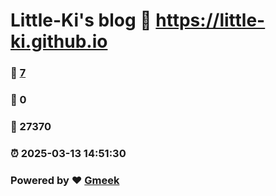 # Little-Ki's blog :link: https://little-ki.github.io 
### :page_facing_up: [7](https://little-ki.github.io/tag.html) 
### :speech_balloon: 0 
### :hibiscus: 27370 
### :alarm_clock: 2025-03-13 14:51:30 
### Powered by :heart: [Gmeek](https://github.com/Meekdai/Gmeek)
